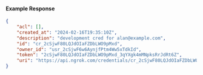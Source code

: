 <!-- Code generated for API Clients. DO NOT EDIT. -->

#### Example Response

```json
{
	"acl": [],
	"created_at": "2024-02-16T19:35:10Z",
	"description": "development cred for alan@example.com",
	"id": "cr_2cSjwF80LQJdOIaFZDbLWO9pMxd",
	"owner_id": "usr_2cSjwF6w6AynjfPtm4Ww5xTdkId",
	"token": "2cSjwF80LQJdOIaFZDbLWO9pMxd_3qYXgk4mMNpksRrJdRt6Z",
	"uri": "https://api.ngrok.com/credentials/cr_2cSjwF80LQJdOIaFZDbLWO9pMxd"
}
```
